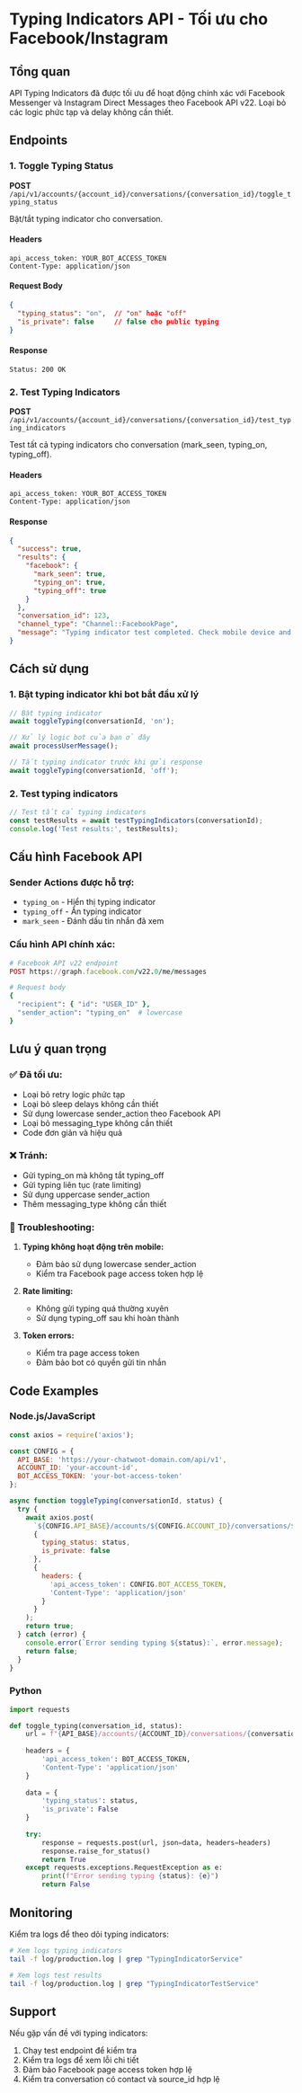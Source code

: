 # Typing Indicators API - Tối ưu cho Facebook/Instagram

## Tổng quan

API Typing Indicators đã được tối ưu để hoạt động chính xác với Facebook Messenger và Instagram Direct Messages theo Facebook API v22. Loại bỏ các logic phức tạp và delay không cần thiết.

## Endpoints

### 1. Toggle Typing Status

**POST** `/api/v1/accounts/{account_id}/conversations/{conversation_id}/toggle_typing_status`

Bật/tắt typing indicator cho conversation.

#### Headers
```
api_access_token: YOUR_BOT_ACCESS_TOKEN
Content-Type: application/json
```

#### Request Body
```json
{
  "typing_status": "on",  // "on" hoặc "off"
  "is_private": false     // false cho public typing
}
```

#### Response
```
Status: 200 OK
```

### 2. Test Typing Indicators

**POST** `/api/v1/accounts/{account_id}/conversations/{conversation_id}/test_typing_indicators`

Test tất cả typing indicators cho conversation (mark_seen, typing_on, typing_off).

#### Headers
```
api_access_token: YOUR_BOT_ACCESS_TOKEN
Content-Type: application/json
```

#### Response
```json
{
  "success": true,
  "results": {
    "facebook": {
      "mark_seen": true,
      "typing_on": true,
      "typing_off": true
    }
  },
  "conversation_id": 123,
  "channel_type": "Channel::FacebookPage",
  "message": "Typing indicator test completed. Check mobile device and logs for results."
}
```

## Cách sử dụng

### 1. Bật typing indicator khi bot bắt đầu xử lý

```javascript
// Bật typing indicator
await toggleTyping(conversationId, 'on');

// Xử lý logic bot của bạn ở đây
await processUserMessage();

// Tắt typing indicator trước khi gửi response
await toggleTyping(conversationId, 'off');
```

### 2. Test typing indicators

```javascript
// Test tất cả typing indicators
const testResults = await testTypingIndicators(conversationId);
console.log('Test results:', testResults);
```

## Cấu hình Facebook API

### Sender Actions được hỗ trợ:
- `typing_on` - Hiển thị typing indicator
- `typing_off` - Ẩn typing indicator  
- `mark_seen` - Đánh dấu tin nhắn đã xem

### Cấu hình API chính xác:
```ruby
# Facebook API v22 endpoint
POST https://graph.facebook.com/v22.0/me/messages

# Request body
{
  "recipient": { "id": "USER_ID" },
  "sender_action": "typing_on"  # lowercase
}
```

## Lưu ý quan trọng

### ✅ Đã tối ưu:
- Loại bỏ retry logic phức tạp
- Loại bỏ sleep delays không cần thiết
- Sử dụng lowercase sender_action theo Facebook API
- Loại bỏ messaging_type không cần thiết
- Code đơn giản và hiệu quả

### ❌ Tránh:
- Gửi typing_on mà không tắt typing_off
- Gửi typing liên tục (rate limiting)
- Sử dụng uppercase sender_action
- Thêm messaging_type không cần thiết

### 🔧 Troubleshooting:

1. **Typing không hoạt động trên mobile:**
   - Đảm bảo sử dụng lowercase sender_action
   - Kiểm tra Facebook page access token hợp lệ

2. **Rate limiting:**
   - Không gửi typing quá thường xuyên
   - Sử dụng typing_off sau khi hoàn thành

3. **Token errors:**
   - Kiểm tra page access token
   - Đảm bảo bot có quyền gửi tin nhắn

## Code Examples

### Node.js/JavaScript
```javascript
const axios = require('axios');

const CONFIG = {
  API_BASE: 'https://your-chatwoot-domain.com/api/v1',
  ACCOUNT_ID: 'your-account-id',
  BOT_ACCESS_TOKEN: 'your-bot-access-token'
};

async function toggleTyping(conversationId, status) {
  try {
    await axios.post(
      `${CONFIG.API_BASE}/accounts/${CONFIG.ACCOUNT_ID}/conversations/${conversationId}/toggle_typing_status`,
      {
        typing_status: status,
        is_private: false
      },
      {
        headers: {
          'api_access_token': CONFIG.BOT_ACCESS_TOKEN,
          'Content-Type': 'application/json'
        }
      }
    );
    return true;
  } catch (error) {
    console.error(`Error sending typing ${status}:`, error.message);
    return false;
  }
}
```

### Python
```python
import requests

def toggle_typing(conversation_id, status):
    url = f"{API_BASE}/accounts/{ACCOUNT_ID}/conversations/{conversation_id}/toggle_typing_status"
    
    headers = {
        'api_access_token': BOT_ACCESS_TOKEN,
        'Content-Type': 'application/json'
    }
    
    data = {
        'typing_status': status,
        'is_private': False
    }
    
    try:
        response = requests.post(url, json=data, headers=headers)
        response.raise_for_status()
        return True
    except requests.exceptions.RequestException as e:
        print(f"Error sending typing {status}: {e}")
        return False
```

## Monitoring

Kiểm tra logs để theo dõi typing indicators:

```bash
# Xem logs typing indicators
tail -f log/production.log | grep "TypingIndicatorService"

# Xem logs test results
tail -f log/production.log | grep "TypingIndicatorTestService"
```

## Support

Nếu gặp vấn đề với typing indicators:

1. Chạy test endpoint để kiểm tra
2. Kiểm tra logs để xem lỗi chi tiết
3. Đảm bảo Facebook page access token hợp lệ
4. Kiểm tra conversation có contact và source_id hợp lệ
